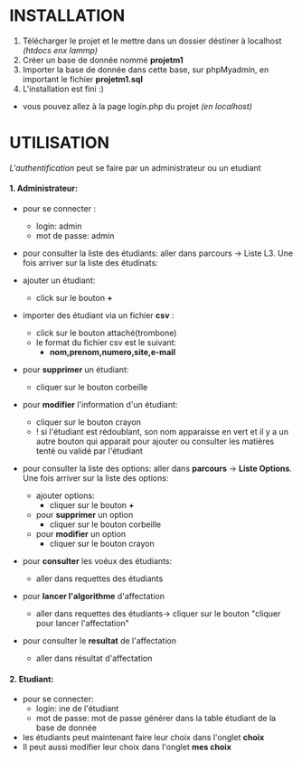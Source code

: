 # INSTALLATION 

1. Télécharger le projet et le mettre dans un dossier déstiner à localhost *(htdocs enx lammp)*
2. Créer un base de donnée nommé **projetm1**
3. Importer la base de donnée dans cette base, sur phpMyadmin, en important le fichier **projetm1.sql**
4. L'installation est fini :)
  * vous pouvez allez à la page login.php du projet *(en localhost)*


# UTILISATION
*L'authentification* peut se faire par un administrateur ou un etudiant 

#### 1. Administrateur:

		
  * pour se connecter : 
    * login: admin
    * mot de passe: admin

  * pour consulter la liste des étudiants: aller dans parcours -> Liste L3. Une fois arriver sur la liste des étudinats:
   * ajouter un étudiant:
		* click sur le bouton __+__ 
   * importer des étudiant via un fichier __csv__ :
   		* click sur le bouton attaché(trombone)
   		* le format du fichier csv est le suivant:
    		* __nom,prenom,numero,site,e-mail__
   * pour __supprimer__ un étudiant:
   		* cliquer sur le bouton corbeille
   * pour __modifier__ l'information d'un étudiant:
   		* cliquer sur le bouton crayon
		* ! si l'étudiant est rédoublant, son nom apparaisse en vert et il y a un autre bouton qui apparait pour ajouter ou consulter les matières tenté ou validé par l'étudiant

   * pour consulter la liste des options: aller dans __parcours__ -> __Liste Options__. 
Une fois arriver sur la liste des options:
		* ajouter options:
    		* cliquer sur le bouton __+__ 
		* pour __supprimer__ un option
    		* cliquer sur le bouton corbeille
		* pour __modifier__ un option
    		* cliquer sur le bouton crayon
   * pour __consulter__ les voéux des étudiants:
	  * aller dans requettes des étudiants
   * pour __lancer l'algorithme__ d'affectation
	  * aller dans requettes des étudiants-> cliquer sur le bouton "cliquer pour lancer l'affectation"
   * pour consulter le __resultat__ de l'affectation
	  * aller dans résultat d'affectation

#### 2. Etudiant:
  * pour se connecter:
	  * login: ine de l'étudiant
	  * mot de passe: mot de passe générer dans la table étudiant de la base de donnée
  * les étudiants peut maintenant faire leur choix dans l'onglet __choix__
  * Il peut aussi modifier leur choix dans l'onglet __mes choix__
